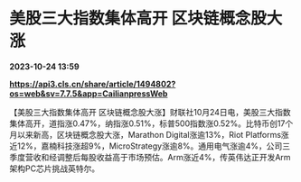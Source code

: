# 美股三大指数集体高开 区块链概念股大涨

**2023-10-24 13:59**

**https://api3.cls.cn/share/article/1494802?os=web&sv=7.7.5&app=CailianpressWeb**

【美股三大指数集体高开 区块链概念股大涨】财联社10月24日电，美股三大指数集体高开，道指涨0.47%，纳指涨0.51%，标普500指数涨0.52%。比特币创17个月以来新高，区块链概念股大涨，Marathon Digital涨逾13%，Riot Platforms涨近12%，嘉楠科技涨超9%，MicroStrategy涨逾8%。通用电气涨逾4%，公司三季度营收和经调整后每股收益高于市场预估。Arm涨近4%，传英伟达正开发Arm架构PC芯片挑战英特尔。